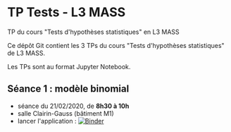 # TP Tests - L3 MASS
TP du cours "Tests d'hypothèses statistiques" en L3 MASS

Ce dépôt Git contient les 3 TPs du cours "Tests d'hypothèses statistiques" de L3 MASS. 

Les TPs sont au format Jupyter Notebook.

## Séance 1 : modèle binomial
 - séance du 21/02/2020, de **8h30 à 10h**
 - salle Clairin-Gauss (bâtiment M1)
 - lancer l'application : [![Binder](https://mybinder.org/badge_logo.svg)](https://mybinder.org/v2/gh/baeyc/tpTestsL3MASS/master)
 
